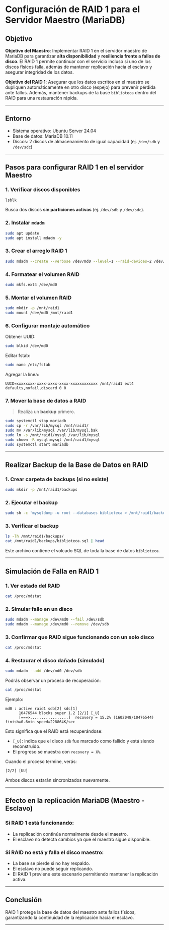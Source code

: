 # Configuración de RAID 1 para el Servidor Maestro (MariaDB)

## Objetivo

**Objetivo del Maestro**: Implementar RAID 1 en el servidor maestro de MariaDB para garantizar **alta disponibilidad** y **resiliencia frente a fallos de disco**. El RAID 1 permite continuar con el servicio incluso si uno de los discos físicos falla, además de mantener replicación hacia el esclavo y asegurar integridad de los datos.

**Objetivo del RAID 1**: Asegurar que los datos escritos en el maestro se dupliquen automáticamente en otro disco (espejo) para prevenir pérdida ante fallos. Además, mantener backups de la base `biblioteca` dentro del RAID para una restauración rápida.

---

## Entorno

- Sistema operativo: Ubuntu Server 24.04
- Base de datos: MariaDB 10.11
- Discos: 2 discos de almacenamiento de igual capacidad (ej. `/dev/sdb` y `/dev/sdc`)

---

## Pasos para configurar RAID 1 en el servidor Maestro

### 1. Verificar discos disponibles

```bash
lsblk
```

Busca dos discos **sin particiones activas** (ej. `/dev/sdb` y `/dev/sdc`).

### 2. Instalar `mdadm`

```bash
sudo apt update
sudo apt install mdadm -y
```

### 3. Crear el arreglo RAID 1

```bash
sudo mdadm --create --verbose /dev/md0 --level=1 --raid-devices=2 /dev/sdb /dev/sdc
```

### 4. Formatear el volumen RAID

```bash
sudo mkfs.ext4 /dev/md0
```

### 5. Montar el volumen RAID

```bash
sudo mkdir -p /mnt/raid1
sudo mount /dev/md0 /mnt/raid1
```

### 6. Configurar montaje automático

Obtener UUID:

```bash
sudo blkid /dev/md0
```

Editar fstab:

```bash
sudo nano /etc/fstab
```

Agregar la línea:

```
UUID=xxxxxxxx-xxxx-xxxx-xxxx-xxxxxxxxxxxx /mnt/raid1 ext4 defaults,nofail,discard 0 0
```

### 7. Mover la base de datos a RAID

> Realiza un **backup** primero.

```bash
sudo systemctl stop mariadb
sudo cp -r /var/lib/mysql /mnt/raid1/
sudo mv /var/lib/mysql /var/lib/mysql.bak
sudo ln -s /mnt/raid1/mysql /var/lib/mysql
sudo chown -R mysql:mysql /mnt/raid1/mysql
sudo systemctl start mariadb
```

---

## Realizar Backup de la Base de Datos en RAID

### 1. Crear carpeta de backups (si no existe)

```bash
sudo mkdir -p /mnt/raid1/backups
```

### 2. Ejecutar el backup

```bash
sudo sh -c 'mysqldump -u root --databases biblioteca > /mnt/raid1/backups/biblioteca.sql'
```

### 3. Verificar el backup

```bash
ls -lh /mnt/raid1/backups/
cat /mnt/raid1/backups/biblioteca.sql | head
```

Este archivo contiene el volcado SQL de toda la base de datos `biblioteca`.

---

## Simulación de Falla en RAID 1

### 1. Ver estado del RAID

```bash
cat /proc/mdstat
```

### 2. Simular fallo en un disco

```bash
sudo mdadm --manage /dev/md0 --fail /dev/sdb
sudo mdadm --manage /dev/md0 --remove /dev/sdb
```

### 3. Confirmar que RAID sigue funcionando con un solo disco

```bash
cat /proc/mdstat
```

### 4. Restaurar el disco dañado (simulado)

```bash
sudo mdadm --add /dev/md0 /dev/sdb
```

Podrás observar un proceso de recuperación:

```bash
cat /proc/mdstat
```

Ejemplo:

```
md0 : active raid1 sdb[2] sdc[1]
      10476544 blocks super 1.2 [2/1] [_U]
      [===>.................]  recovery = 15.2% (1602048/10476544) finish=0.6min speed=228864K/sec
```

Esto significa que el RAID está recuperándose:

- `[_U]`: indica que el disco `sdb` fue marcado como fallido y está siendo reconstruido.
- El progreso se muestra con `recovery = X%`.

Cuando el proceso termine, verás:

```
[2/2] [UU]
```

Ambos discos estarán sincronizados nuevamente.

---

## Efecto en la replicación MariaDB (Maestro - Esclavo)

### Si RAID 1 está funcionando:

- La replicación continúa normalmente desde el maestro.
- El esclavo no detecta cambios ya que el maestro sigue disponible.

### Si RAID no está y falla el disco maestro:

- La base se pierde si no hay respaldo.
- El esclavo no puede seguir replicando.
- El RAID 1 previene este escenario permitiendo mantener la replicación activa.

---

## Conclusión

RAID 1 protege la base de datos del maestro ante fallos físicos, garantizando la continuidad de la replicación hacia el esclavo.

---
